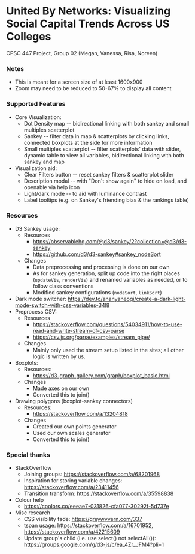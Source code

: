 # United By Networks: Visualizing Social Capital Trends Across US Colleges

CPSC 447 Project, Group 02 (Megan, Vanessa, Risa, Noreen)


### Notes
- This is meant for a screen size of at least 1600x900
- Zoom may need to be reduced to 50-67% to display all content

### Supported Features
- Core Visualization: 
  - Dot Density map -- bidirectional linking with both sankey and small multiples scatterplot
  - Sankey -- filter data in map & scatterplots by clicking links, connected boxplots at the side for more information
  - Small multiples scatterplot -- filter scatterplots' data with slider, dynamic table to view all variables, bidirectional linking with both sankey and map
- Visualization aid: 
  - Clear Filters button -- reset sankey filters & scatterplot slider
  - Description modal -- with "Don't show again" to hide on load, and openable via help icon
  - Light/dark mode -- to aid with luminance contrast
  - Label tooltips (e.g. on Sankey's friending bias & the rankings table)

### Resources
- D3 Sankey usage: 
  - Resources
    - https://observablehq.com/@d3/sankey/2?collection=@d3/d3-sankey
    - https://github.com/d3/d3-sankey#sankey_nodeSort
  - Changes
    - Data preprocessing and processing is done on our own
    - As for sankey generation, split up code into the right places (`updateVis`, `renderVis`)
      and renamed variables as needed, or to follow class conventions
    - Modified sankey configurations (`nodeSort`, `linkSort`)
- Dark mode switcher: https://dev.to/ananyaneogi/create-a-dark-light-mode-switch-with-css-variables-34l8
- Preprocess CSV:
  - Resources
    - https://stackoverflow.com/questions/54034911/how-to-use-read-and-write-stream-of-csv-parse
    - https://csv.js.org/parse/examples/stream_pipe/
  - Changes
    - Mainly only used the stream setup listed in the sites; all other logic is written by us.
- Boxplots:
  - Resources:
    - https://d3-graph-gallery.com/graph/boxplot_basic.html
  - Changes
    - Made axes on our own
    - Converted this to join()
- Drawing polygons (boxplot-sankey connectors)
  - Resources: 
    - https://stackoverflow.com/a/13204818
  - Changes
    - Created our own points generator
    - Used our own scales generator
    - Converted this to join()

### Special thanks
- StackOverflow
  - Joining groups: https://stackoverflow.com/a/68201968
  - Inspiration for storing variable changes: https://stackoverflow.com/a/23411456
  - Transition transform: https://stackoverflow.com/a/35598838
- Colour help
  - https://coolors.co/eeeae7-031826-cfa077-30292f-5d737e
- Misc research
  - CSS visibility fade: https://greywyvern.com/337
  - tspan usage: https://stackoverflow.com/a/16701952, https://stackoverflow.com/a/42215609
  - Update group's child (i.e. use select() not selectAll()): https://groups.google.com/g/d3-js/c/ea_4Zr_JFM4?pli=1
